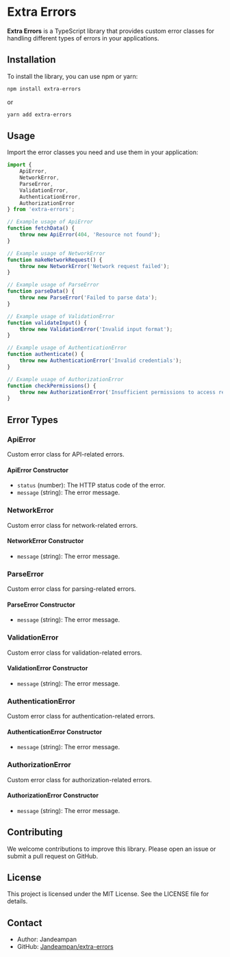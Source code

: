 # Extra Errors

**Extra Errors** is a TypeScript library that provides custom error classes for handling different types of errors in your applications.

## Installation

To install the library, you can use npm or yarn:

```bash
npm install extra-errors
```

or

```bash
yarn add extra-errors
```

## Usage

Import the error classes you need and use them in your application:

```typescript
import {
    ApiError,
    NetworkError,
    ParseError,
    ValidationError,
    AuthenticationError,
    AuthorizationError
} from 'extra-errors';

// Example usage of ApiError
function fetchData() {
    throw new ApiError(404, 'Resource not found');
}

// Example usage of NetworkError
function makeNetworkRequest() {
    throw new NetworkError('Network request failed');
}

// Example usage of ParseError
function parseData() {
    throw new ParseError('Failed to parse data');
}

// Example usage of ValidationError
function validateInput() {
    throw new ValidationError('Invalid input format');
}

// Example usage of AuthenticationError
function authenticate() {
    throw new AuthenticationError('Invalid credentials');
}

// Example usage of AuthorizationError
function checkPermissions() {
    throw new AuthorizationError('Insufficient permissions to access resource');
}
```

## Error Types

### ApiError

Custom error class for API-related errors.

#### ApiError Constructor

- `status` (number): The HTTP status code of the error.
- `message` (string): The error message.

### NetworkError

Custom error class for network-related errors.

#### NetworkError Constructor

- `message` (string): The error message.

### ParseError

Custom error class for parsing-related errors.

#### ParseError Constructor

- `message` (string): The error message.

### ValidationError

Custom error class for validation-related errors.

#### ValidationError Constructor

- `message` (string): The error message.

### AuthenticationError

Custom error class for authentication-related errors.

#### AuthenticationError Constructor

- `message` (string): The error message.

### AuthorizationError

Custom error class for authorization-related errors.

#### AuthorizationError Constructor

- `message` (string): The error message.

## Contributing

We welcome contributions to improve this library. Please open an issue or submit a pull request on GitHub.

## License

This project is licensed under the MIT License. See the LICENSE file for details.

## Contact

- Author: Jandeampan
- GitHub: [Jandeampan/extra-errors](https://github.com/Jandeampan/extra-errors)
